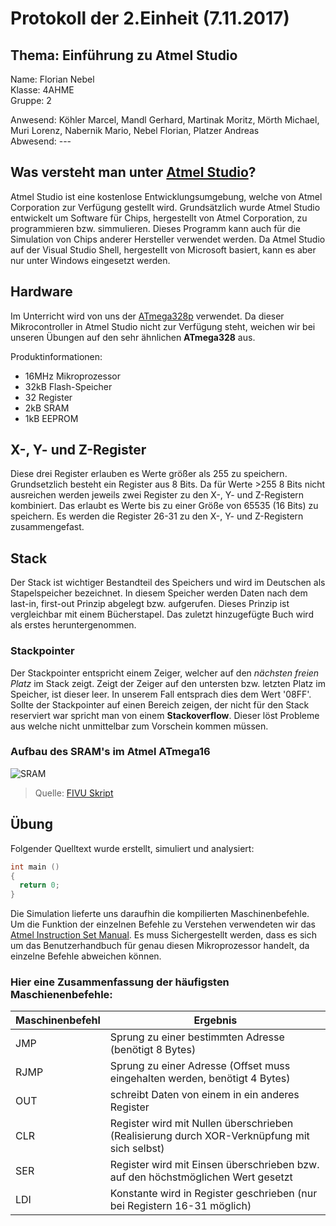 # Protokoll der 2.Einheit (7.11.2017)

## Thema: Einführung zu Atmel Studio

Name:     Florian Nebel  
Klasse:   4AHME  
Gruppe:   2  

Anwesend: Köhler Marcel, Mandl Gerhard, Martinak Moritz, Mörth Michael, Muri Lorenz, Nabernik Mario, Nebel Florian, Platzer Andreas  
Abwesend: ---

## Was versteht man unter [Atmel Studio](http://www.atmel.com/microsite/atmel-studio/)?
Atmel Studio ist eine kostenlose Entwicklungsumgebung, welche von Atmel Corporation zur Verfügung gestellt wird. Grundsätzlich wurde Atmel Studio entwickelt um Software für Chips, hergestellt von Atmel Corporation, zu programmieren bzw. simmulieren. Dieses Programm kann auch für die Simulation von Chips anderer Hersteller verwendet werden. Da Atmel Studio auf der Visual Studio Shell, hergestellt von Microsoft basiert, kann es aber nur unter Windows eingesetzt werden.

## Hardware
Im Unterricht wird von uns der [ATmega328p](http://www.atmel.com/Images/Atmel-42735-8-bit-AVR-Microcontroller-ATmega328-328P_Datasheet.pdf) verwendet. Da dieser Mikrocontroller in Atmel Studio nicht zur Verfügung steht, weichen wir bei unseren Übungen auf den sehr ähnlichen **ATmega328** aus.

Produktinformationen:
* 16MHz Mikroprozessor
* 32kB Flash-Speicher
* 32 Register
* 2kB SRAM
* 1kB EEPROM

## X-, Y- und Z-Register
Diese drei Register erlauben es Werte größer als 255 zu speichern. Grundsetzlich besteht ein Register aus 8 Bits. Da für Werte >255 8 Bits nicht ausreichen werden jeweils zwei Register zu den X-, Y- und Z-Registern kombiniert. Das erlaubt es Werte bis zu einer Größe von 65535 (16 Bits) zu speichern. Es werden die Register 26-31 zu den X-, Y- und Z-Registern zusammengefast.

## Stack
Der Stack ist wichtiger Bestandteil des Speichers und wird im Deutschen als Stapelspeicher bezeichnet. In diesem Speicher werden Daten nach dem last-in, first-out Prinzip abgelegt bzw. aufgerufen. Dieses Prinzip ist vergleichbar mit einem Bücherstapel. Das zuletzt hinzugefügte Buch wird als erstes heruntergenommen.

### Stackpointer
Der Stackpointer entspricht einem Zeiger, welcher auf den *nächsten freien Platz* im Stack zeigt. Zeigt der Zeiger auf den untersten bzw. letzten Platz im Speicher, ist dieser leer. In unserem Fall entsprach dies dem Wert '08FF'. Sollte der Stackpointer auf einen Bereich zeigen, der nicht für den Stack reserviert war spricht man von einem **Stackoverflow**. Dieser löst Probleme aus welche nicht unmittelbar zum Vorschein kommen müssen.

### Aufbau des SRAM's im Atmel ATmega16
![SRAM](https://github.com/HTLMechatronics/m14-la1-sx/blob/nebflm14/nebflm14/SRAM_Aufbau.PNG)
> Quelle: [FIVU Skript](https://lms.at/dotlrn/classes/informatik/610437.4AHME_FIVU.17_18/xolrn/EC743ABCF7AB5.symlink?resource_id=0-237409759&m=view#189503049)

## Übung
Folgender Quelltext wurde erstellt, simuliert und analysiert:
```c
int main ()
{
  return 0;
}
```
Die Simulation lieferte uns daraufhin die kompilierten Maschinenbefehle. Um die Funktion der einzelnen Befehle zu Verstehen verwendeten wir das [Atmel Instruction Set Manual](http://www.atmel.com/images/Atmel-0856-AVR-Instruction-Set-Manual.pdf). Es muss Sichergestellt werden, dass es sich um das Benutzerhandbuch für genau diesen Mikroprozessor handelt, da einzelne Befehle abweichen können.

### Hier eine Zusammenfassung der häufigsten Maschienenbefehle:
Maschinenbefehl | Ergebnis
--------------- | --------
JMP | Sprung zu einer bestimmten Adresse (benötigt 8 Bytes)
RJMP | Sprung zu einer Adresse (Offset muss eingehalten werden, benötigt 4 Bytes)
OUT | schreibt Daten von einem in ein anderes Register
CLR | Register wird mit Nullen überschrieben (Realisierung durch XOR-Verknüpfung mit sich selbst)
SER | Register wird mit Einsen überschrieben bzw. auf den höchstmöglichen Wert gesetzt
LDI | Konstante wird in Register geschrieben (nur bei Registern 16-31 möglich)

